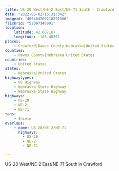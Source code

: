 ```yaml
---
title: US-20 West/NE-2 East/NE-71 South - Crawford
date: "2022-05-02T16:31:34Z"
imageid: "406404709218291966"
flickrid: "52097348991"
location:
    latitude: 42.687107
    longitude: -103.40362
places:
    - Crawford|Dawes County|Nebraska|United States
counties:
    - Dawes County|Nebraska|United States
countries:
    - United States
states:
    - Nebraska|United States
highwaytypes:
    - US Highway
    - Nebraska State Highway
    - Nebraska State Highway
highways:
    - US-20
    - NE-2
    - NE-71
tags:
    - Shield
overlaps:
    - name: US-20/NE-2/NE-71
      highways:
        - US-20
        - NE-2
        - NE-71

---
```

US-20 West/NE-2 East/NE-71 South in Crawford